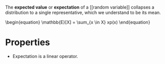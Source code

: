 The **expected value** or **expectation** of a [[random variable]] collapses a distribution to a single representative, which we understand to be its mean.

\begin{equation}
\mathbb{E}[X] = \sum_{x \in X} xp(x)
\end{equation}

# Properties

* Expectation is a linear operator.